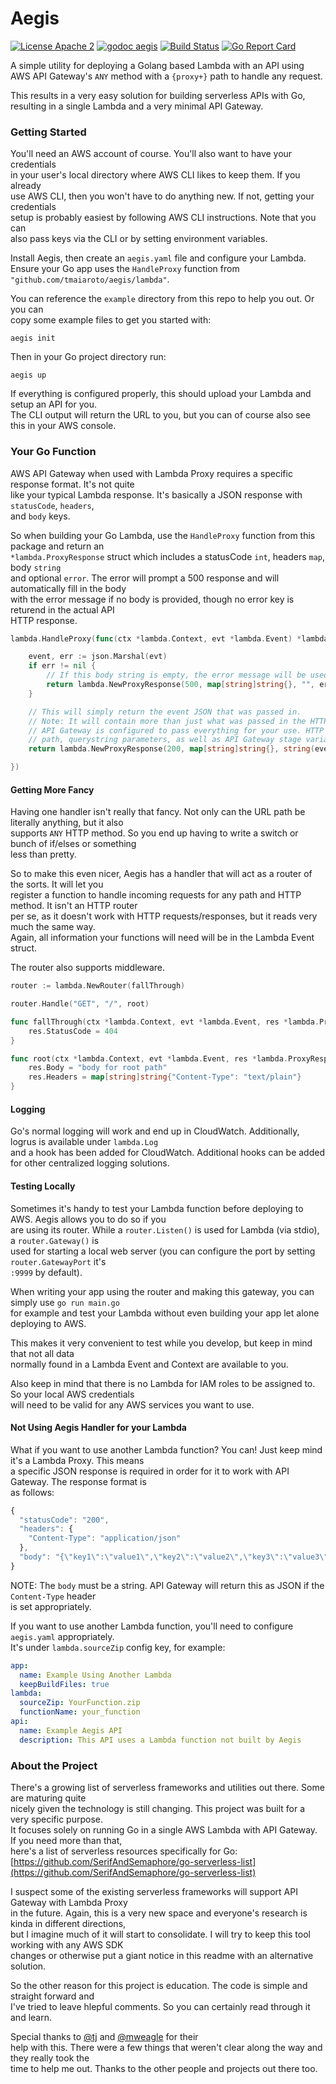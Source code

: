 # Aegis

[![License Apache 2](https://img.shields.io/badge/license-Apache%202-blue.svg)](https://github.com/tmaiaroto/aegis/blob/master/LICENSE) [![godoc aegis](https://img.shields.io/badge/godoc-reference-blue.svg)](http://godoc.org/github.com/tmaiaroto/aegis) [![Build Status](https://travis-ci.org/tmaiaroto/aegis.svg?branch=master)](https://travis-ci.org/tmaiaroto/aegis) [![Go Report Card](https://goreportcard.com/badge/github.com/tmaiaroto/aegis)](https://goreportcard.com/report/github.com/tmaiaroto/aegis)

A simple utility for deploying a Golang based Lambda with an API using   
AWS API Gateway's `ANY` method with a `{proxy+}` path to handle any request.

This results in a very easy solution for building serverless APIs with Go,  
resulting in a single Lambda and a very minimal API Gateway.

### Getting Started

You'll need an AWS account of course. You'll also want to have your credentials  
in your user's local directory where AWS CLI likes to keep them. If you already  
use AWS CLI, then you won't have to do anything new. If not, getting your credentials  
setup is probably easiest by following AWS CLI instructions. Note that you can   
also pass keys via the CLI or by setting environment variables.

Install Aegis, then create an `aegis.yaml` file and configure your Lambda.   
Ensure your Go app uses the `HandleProxy` function from `"github.com/tmaiaroto/aegis/lambda"`.

You can reference the `example` directory from this repo to help you out. Or you can  
copy some example files to get you started with:

```
aegis init
```

Then in your Go project directory run:

```
aegis up
```

If everything is configured properly, this should upload your Lambda and setup an API for you.  
The CLI output will return the URL to you, but you can of course also see this in your AWS console.

### Your Go Function

AWS API Gateway when used with Lambda Proxy requires a specific response format. It's not quite   
like your typical Lambda response. It's basically a JSON response with `statusCode`, `headers`,  
and `body` keys.

So when building your Go Lambda, use the `HandleProxy` function from this package and return an   
`*lambda.ProxyResponse` struct which includes a statusCode `int`, headers `map`, body `string`   
and optional `error`. The error will prompt a 500 response and will automatically fill in the body   
with the error message if no body is provided, though no error key is returend in the actual API  
HTTP response.

```go
lambda.HandleProxy(func(ctx *lambda.Context, evt *lambda.Event) *lambda.ProxyResponse {

    event, err := json.Marshal(evt)
    if err != nil {
        // If this body string is empty, the error message will be used.
        return lambda.NewProxyResponse(500, map[string]string{}, "", err)
    }

    // This will simply return the event JSON that was passed in.
    // Note: It will contain more than just what was passed in the HTTP request.
    // API Gateway is configured to pass everything for your use. HTTP request type, request body,
    // path, querystring parameters, as well as API Gateway stage variables and other configuration info.
    return lambda.NewProxyResponse(200, map[string]string{}, string(event), nil)

})
```

#### Getting More Fancy

Having one handler isn't really that fancy. Not only can the URL path be literally anything, but it also  
supports `ANY` HTTP method. So you end up having to write a switch or bunch of if/elses or something   
less than pretty.

So to make this even nicer, Aegis has a handler that will act as a router of the sorts. It will let you   
register a function to handle incoming requests for any path and HTTP method. It isn't an HTTP router  
per se, as it doesn't work with HTTP requests/responses, but it reads very much the same way.  
Again, all information your functions will need will be in the Lambda Event struct.

The router also supports middleware.

```go
router := lambda.NewRouter(fallThrough)

router.Handle("GET", "/", root)

func fallThrough(ctx *lambda.Context, evt *lambda.Event, res *lambda.ProxyResponse, params url.Values) {
    res.StatusCode = 404
}

func root(ctx *lambda.Context, evt *lambda.Event, res *lambda.ProxyResponse, params url.Values) {
    res.Body = "body for root path"
    res.Headers = map[string]string{"Content-Type": "text/plain"}
}
```

#### Logging

Go's normal logging will work and end up in CloudWatch. Additionally, logrus is available under `lambda.Log`  
and a hook has been added for CloudWatch. Additional hooks can be added for other centralized logging solutions.

#### Testing Locally

Sometimes it's handy to test your Lambda function before deploying to AWS. Aegis allows you to do so if you  
are using its router. While a `router.Listen()` is used for Lambda \(via stdio\), a `router.Gateway()` is   
used for starting a local web server \(you can configure the port by setting `router.GatewayPort` it's  
`:9999` by default\).

When writing your app using the router and making this gateway, you can simply use `go run main.go`   
for example and test your Lambda without even building your app let alone deploying to AWS.

This makes it very convenient to test while you develop, but keep in mind that not all data  
normally found in a Lambda Event and Context are available to you.

Also keep in mind that there is no Lambda for IAM roles to be assigned to. So your local AWS credentials   
will need to be valid for any AWS services you want to use.

#### Not Using Aegis Handler for your Lambda

What if you want to use another Lambda function? You can! Just keep mind it's a Lambda Proxy. This means  
a specific JSON response is required in order for it to work with API Gateway. The response format is  
as follows:

```js
{
  "statusCode": "200",
  "headers": {
    "Content-Type": "application/json"
  },
  "body": "{\"key1\":\"value1\",\"key2\":\"value2\",\"key3\":\"value3\"}"
}
```

NOTE: The `body` must be a string. API Gateway will return this as JSON if the `Content-Type` header   
is set appropriately.

If you want to use another Lambda function, you'll need to configure `aegis.yaml` appropriately.  
It's under `lambda.sourceZip` config key, for example:

```YAML
app:
  name: Example Using Another Lambda
  keepBuildFiles: true
lambda:
  sourceZip: YourFunction.zip
  functionName: your_function
api:
  name: Example Aegis API
  description: This API uses a Lambda function not built by Aegis
```

### About the Project

There's a growing list of serverless frameworks and utilities out there. Some are maturing quite  
nicely given the technology is still changing. This project was built for a very specific purpose.  
It focuses solely on running Go in a single AWS Lambda with API Gateway. If you need more than that,   
here's a list of serverless resources specifically for Go: [https://github.com/SerifAndSemaphore/go-serverless-list](https://github.com/SerifAndSemaphore/go-serverless-list)

I suspect some of the existing serverless frameworks will support API Gateway with Lambda Proxy   
in the future. Again, this is a very new space and everyone's research is kinda in different directions,  
but I imagine much of it will start to consolidate. I will try to keep this tool working with any AWS SDK   
changes or otherwise put a giant notice in this readme with an alternative solution.

So the other reason for this project is education. The code is simple and straight forward and  
I've tried to leave hlepful comments. So you can certainly read through it and learn.

Special thanks to [@tj](https://github.com/tj) and [@mweagle](https://github.com/mweagle) for their  
help with this. There were a few things that weren't clear along the way and they really took the   
time to help me out. Thanks to the other people and projects out there too.

